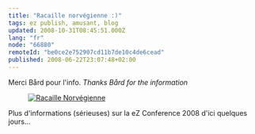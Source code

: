 ```yaml
---
title: "Racaille norvégienne :)"
tags: ez publish, amusant, blog
updated: 2008-10-31T08:45:51.000Z
lang: "fr"
node: "66880"
remoteId: "be0ce2e752907cd11b7de10c4de6cead"
published: 2008-06-22T23:07:48+02:00
---
```


Merci Bård pour l'info. *Thanks Bård for the information*

<figure class="object-center"><a href="/images/racaille-norvegienne.png"><img loading="lazy" src="/images//racaille-norvegienne.png" alt="Racaille Norvégienne">
</a></figure>


Plus d'informations (sérieuses) sur la eZ Conference 2008 d'ici quelques jours…

